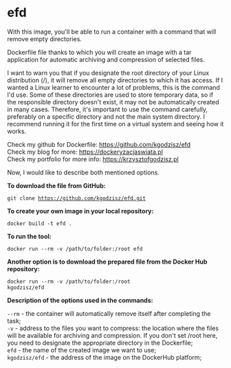 # efd
With this image, you'll be able to run a container with a command that will remove empty directories.

Dockerfile file thanks to which you will create an image with a tar application for automatic archiving and compression of selected files.

I want to warn you that if you designate the root directory of your Linux distribution (/), it will remove all empty directories to which it has access. If I wanted a Linux learner to encounter a lot of problems, this is the command I'd use. Some of these directories are used to store temporary data, so if the responsible directory doesn't exist, it may not be automatically created in many cases. Therefore, it's important to use the command carefully, preferably on a specific directory and not the main system directory. I recommend running it for the first time on a virtual system and seeing how it works.

Check my github for Dockerfile: <a herf="https://github.com/kgodzisz/efd" target="_blank">https://github.com/kgodzisz/efd</a><br />
Check my blog for more: <a href="https://dockeryzacjaswiata.pl" target="_blank">https://dockeryzacjaswiata.pl</a><br />
Check my portfolio for more info: <a href="https://krzysztofgodzisz.pl" target="_blank">https://krzysztofgodzisz.pl</a><br />

Now, I would like to describe both mentioned options.

<b>To download the file from GitHub:</b>

<code>git clone https://github.com/kgodzisz/efd.git</code>

<b>To create your own image in your local repository:</b>

<code>docker build -t efd .</code>

<b>To run the tool:</b>

<code>docker run --rm -v /path/to/folder:/root efd</code>

<b>Another option is to download the prepared file from the Docker Hub repository:</b>

<code>docker run --rm -v /path/to/folder:/root kgodzisz/efd</code>

<b>Description of the options used in the commands: </b>

<code>--rm</code> - the container will automatically remove itself after completing the task;<br />
<code>-v</code> - address to the files you want to compress: the location where the files will be available for archiving and compression. If you don't set /root here, you need to designate the appropriate directory in the Dockerfile;<br />
<code>efd</code> - the name of the created image we want to use;<br />
<code>kgodzisz/efd</code> - the address of the image on the DockerHub platform;<br />

